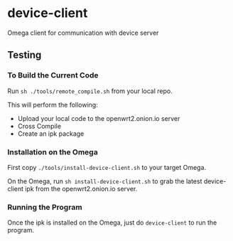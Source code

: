 # device-client
Omega client for communication with device server

## Testing

### To Build the Current Code
Run `sh ./tools/remote_compile.sh` from your local repo.

This will perform the following:
* Upload your local code to the openwrt2.onion.io server
* Cross Compile
* Create an ipk package


### Installation on the Omega
First copy `./tools/install-device-client.sh` to your target Omega.

On the Omega, run `sh install-device-client.sh` to grab the latest device-client ipk from the openwrt2.onion.io server.

### Running the Program
Once the ipk is installed on the Omega, just do `device-client` to run the program.

